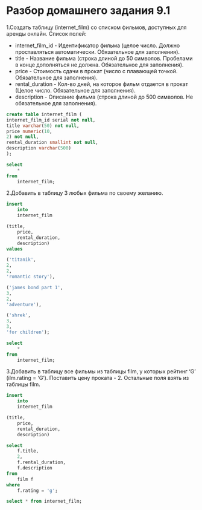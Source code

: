 # Разбор домашнего задания 9.1
1.Создать таблицу (internet_film) со списком фильмов, доступных для аренды онлайн.
Список полей:
- internet_film_id - Идентификатор фильма (целое число. Должно проставляться автоматически. Обязательное для заполнения).
- title - Название фильма (строка длиной до 50 символов. Пробелами в конце дополняться не должна. Обязательное для заполнения).
- price - Стоимость сдачи в прокат (число с плавающей точкой. Обязательное для заполнения).
- rental_duration - Кол-во дней, на которое фильм отдается в прокат (Целое число. Обязательное для заполнения).
- description - Описание фильма (строка длиной до 500 символов. Не обязательное для заполнения).

```sql
create table internet_film (
internet_film_id serial not null,
title varchar(50) not null,
price numeric(10,
2) not null,
rental_duration smallint not null,
description varchar(500) 
);
```
```sql
select
	*
from
	internet_film;
```
2.Добавить в таблицу 3 любых фильма по своему желанию.
```sql
insert
	into
	internet_film

(title,
	price,
	rental_duration,
	description)
values 

('titanik',
2,
2,
'romantic story'),

('james bond part 1',
3,
2,
'adventure'),

('shrek',
3,
3,
'for children');

```
```sql
select
	*
from
	internet_film;
 ```
3.Добавить в таблицу все фильмы из таблицы film, у которых рейтинг ‘G’ (ilm.rating = ‘G’). Поставить цену проката - 2. Остальные поля взять из таблицы film.
```sql
insert
	into
	internet_film

(title,
	price,
	rental_duration,
	description)
```
```sql
select
	f.title,
	2,
	f.rental_duration,
	f.description
from
	film f
where
	f.rating = 'g';
```
```sql
select * from internet_film;
```
